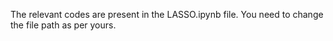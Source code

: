 The relevant codes are present in the LASSO.ipynb file.
You need to change the file path as per yours.
